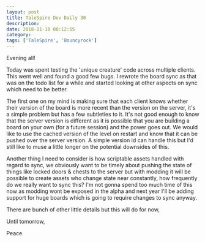 ```yaml
---
layout: post
title: TaleSpire Dev Daily 30
description:
date: 2018-11-10 00:12:55
category:
tags: ['TaleSpire', 'Bouncyrock']
---
```


Evening all!

Today was spent testing the 'unique creature' code across multiple clients. This went well and found a good few bugs. I rewrote the board sync as that was on the todo list for a while and started looking at other aspects on sync which need to be better.

The first one on my mind is making sure that each client knows whether their version of the board is more recent than the version on the server, it's a simple problem but has a few subtleties to it. It's not good enough to know that the server version is different as it is possible that you are building a board on your own (for a future session) and the power goes out. We would like to use the cached version of the level on restart and know that it can be pushed over the server version. A simple version id can handle this but I'd still like to muse a little longer on the potential downsides of this.

Another thing I need to consider is how scriptable assets handled with regard to sync, we obviously want to be timely about pushing the state of things like locked doors & chests to the server but with modding it will be possible to create assets who change state near constantly, how frequently do we really want to sync this? I'm not gonna spend too much time of this now as modding wont be exposed in the alpha and next year I'll be adding support for huge boards which is going to require changes to sync anyway.

There are bunch of other little details but this will do for now,

Until tomorrow,

Peace
